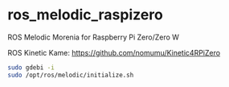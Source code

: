 # ros_melodic_raspizero
ROS Melodic Morenia for Raspberry Pi Zero/Zero W

ROS Kinetic Kame: https://github.com/nomumu/Kinetic4RPiZero

```sh
sudo gdebi -i 
sudo /opt/ros/melodic/initialize.sh
```

